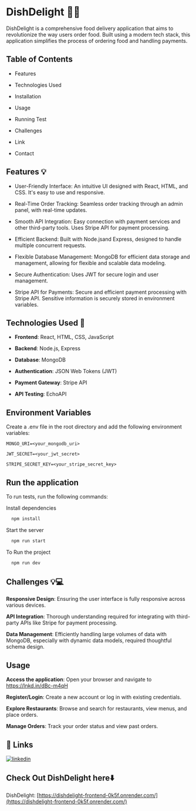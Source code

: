# DishDelight 🍕🍔

DishDelight is a comprehensive food delivery application that aims to revolutionize the way users order food. Built using a modern tech stack, this application simplifies the process of ordering food and handling payments.


## Table of Contents

 
 - Features
- Technologies Used

- Installation

- Usage

- Running Test

- Challenges

- Link

- Contact

## Features 💡

- User-Friendly Interface: An intuitive UI designed with React, HTML, and CSS. It's easy to use and responsive.

- Real-Time Order Tracking: Seamless order tracking through an admin panel, with real-time updates.

- Smooth API Integration: Easy connection with payment services and other third-party tools. Uses Stripe API for payment processing.

- Efficient Backend: Built with Node.jsand Express, designed to handle multiple concurrent requests.

- Flexible Database Management: MongoDB for efficient data storage and management, allowing for flexible and scalable data modeling.

- Secure Authentication: Uses JWT for secure login and user management.

- Stripe API for Payments: Secure and efficient payment processing with Stripe API. Sensitive information is securely stored in environment variables.


## Technologies Used 🌟
- **Frontend**: React, HTML, CSS, JavaScript

- **Backend**: Node.js, Express

- **Database**: MongoDB

- **Authentication**: JSON Web Tokens (JWT)

- **Payment Gateway**: Stripe API

- **API Testing**: EchoAPI



## Environment Variables

Create a .env file in the root directory and add the following environment variables:

`MONGO_URI=<your_mongodb_uri>`

`JWT_SECRET=<your_jwt_secret>`

`STRIPE_SECRET_KEY=<your_stripe_secret_key>`


## Run the application

To run tests, run the following commands:



Install dependencies

```bash
  npm install
```

Start the server

```bash
  npm run start
```

To Run the project

```bash
  npm run dev
```



## Challenges 💡💻

**Responsive Design**: Ensuring the user interface is fully responsive across various devices.

**API Integration**: Thorough understanding required for integrating with third-party APIs like Stripe for payment processing.

**Data Management**: Efficiently handling large volumes of data with MongoDB, especially with dynamic data models, required thoughtful schema design.


## Usage

**Access the application**: Open your browser and navigate to 
 https://lnkd.in/dBc-m4qH

**Register/Login**: Create a new account or log in with existing credentials.

**Explore Restaurants**: Browse and search for restaurants, view menus, and place orders.

**Manage Orders**: Track your order status and view past orders.
## 🔗 Links
[![linkedin](https://img.shields.io/badge/linkedin-0A66C2?style=for-the-badge&logo=linkedin&logoColor=white)](https://www.linkedin.com/in/ishika-deshpande-67ab06285/)





## Check Out DishDelight here⬇️

DishDelight: [https://dishdelight-frontend-0k5f.onrender.com/](https://dishdelight-frontend-0k5f.onrender.com/)


